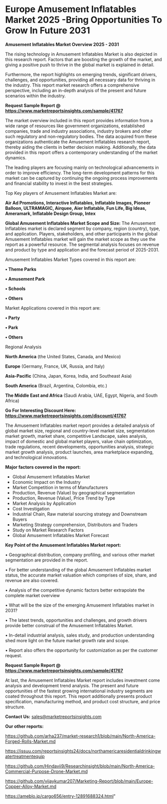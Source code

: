 # Europe Amusement Inflatables Market 2025 -Bring Opportunities To Grow In Future 2031

<Strong> Amusement Inflatables Market Overview 2025 - 2031</strong>

The rising technology in Amusement Inflatables Market is also depicted in this research report. Factors that are boosting the growth of the market, and giving a positive push to thrive in the global market is explained in detail.

Furthermore, the report highlights on emerging trends, significant drivers, challenges, and opportunities, providing all necessary data for thriving in the industry. This report market research offers a comprehensive perspective, including an in-depth analysis of the present and future scenarios within the industry.

<strong>Request Sample Report @ <a href=https://www.marketreportsinsights.com/sample/41767>https://www.marketreportsinsights.com/sample/41767</a></strong>

The market overview included in this report provides information from a wide range of resources like government organizations, established companies, trade and industry associations, industry brokers and other such regulatory and non-regulatory bodies. The data acquired from these organizations authenticate the Amusement Inflatables research report, thereby aiding the clients in better decision making. Additionally, the data provided in this report offers a contemporary understanding of the market dynamics.

The leading players are focusing mainly on technological advancements in order to improve efficiency. The long-term development patterns for this market can be captured by continuing the ongoing process improvements and financial stability to invest in the best strategies.

Top Key players of Amusement Inflatables Market are:

<strong>Air Ad Promotions, Interactive Inflatables, Inflatable Images, Pioneer Balloon, ULTRAMAGIC, Airquee, Aier Inflatable, Fun Life, Big Ideas, Ameramark, Inflatable Design Group, Intex</strong>

<strong><b>Global Amusement Inflatables Market Scope and Size:</b></strong>
The Amusement Inflatables market is declared segment by company, region (country), type, and application. Players, stakeholders, and other participants in the global Amusement Inflatables market will gain the market scope as they use the report as a powerful resource. The segmental analysis focuses on revenue and product by type and application and the forecast period of 2025-2031.

Amusement Inflatables Market Types covered in this report are:

<strong>•  Theme Parks

•  Amusement Park

•  Schools

•  Others</strong>

Market Applications covered in this report are:

<strong>•  Party

•  Park

•  Others</strong> 

Regional Analysis

<strong>North America</strong> (the United States, Canada, and Mexico)

<strong>Europe</strong> (Germany, France, UK, Russia, and Italy)

<strong>Asia-Pacific</strong> (China, Japan, Korea, India, and Southeast Asia)

<strong>South America</strong> (Brazil, Argentina, Colombia, etc.)

<strong>The Middle East and Africa</strong> (Saudi Arabia, UAE, Egypt, Nigeria, and South Africa)

<strong>Go For Interesting Discount Here: <a href=https://www.marketreportsinsights.com/discount/41767>https://www.marketreportsinsights.com/discount/41767</a></strong>

The Amusement Inflatables market report provides a detailed analysis of global market size, regional and country-level market size, segmentation market growth, market share, competitive Landscape, sales analysis, impact of domestic and global market players, value chain optimization, trade regulations, recent developments, opportunities analysis, strategic market growth analysis, product launches, area marketplace expanding, and technological innovations.

<strong><b>Major factors covered in the report:</b></strong>
<ul>
  <li>Global Amusement Inflatables Market </li>
  <li>Economic Impact on the Industry</li>
  <li>Market Competition in terms of Manufacturers</li>
  <li>Production, Revenue (Value) by geographical segmentation</li>
  <li>Production, Revenue (Value), Price Trend by Type</li>
  <li>Market Analysis by Application</li>
  <li>Cost Investigation</li>
  <li>Industrial Chain, Raw material sourcing strategy and Downstream Buyers</li>
  <li>Marketing Strategy comprehension, Distributors and Traders</li>
  <li>Study on Market Research Factors</li>
  <li>Global Amusement Inflatables Market Forecast</li>
</ul>

<strong><b>Key Point of the Amusement Inflatables Market report:</b></strong>

• Geographical distribution, company profiling, and various other market segmentation are provided in the report.

• For better understanding of the global Amusement Inflatables market status, the accurate market valuation which comprises of size, share, and revenue are also covered.

• Analysis of the competitive dynamic factors better extrapolate the complete market overview

• What will be the size of the emerging Amusement Inflatables market in 2031?

• The latest trends, opportunities and challenges, and growth drivers provide better construal of the Amusement Inflatables Market.

• In-detail industrial analysis, sales study, and production understanding shed more light on the future market growth rate and scope.

• Report also offers the opportunity for customization as per the customer request.

<strong>Request Sample Report @ <a href=https://www.marketreportsinsights.com/sample/41767>https://www.marketreportsinsights.com/sample/41767</a></strong>

At last, the Amusement Inflatables Market report includes investment come analysis and development trend analysis. The present and future opportunities of the fastest growing international industry segments are coated throughout this report. This report additionally presents product specification, manufacturing method, and product cost structure, and price structure.

<strong>Contact Us:</strong>
sales@marketreportsinsights.com

<strong>Our other reports:</strong>

<a href=https://github.com/arha237/market-research1/blob/main/North-America-Forged-Rolls-Market.md>https://github.com/arha237/market-research1/blob/main/North-America-Forged-Rolls-Market.md</a>

<a href=https://issuu.com/reportsinsights24/docs/northamericaresidentialdrinkingwatertreatmentequip>https://issuu.com/reportsinsights24/docs/northamericaresidentialdrinkingwatertreatmentequip</a>

<a href=https://github.com/Hindavii9/Researchinsight/blob/main/North-America-Commercial-Purpose-Drone-Market.md>https://github.com/Hindavii9/Researchinsight/blob/main/North-America-Commercial-Purpose-Drone-Market.md</a>

<a href=https://github.com/vijaykumar207/Marketing-Report/blob/main/Europe-Copper-Alloy-Market.md>https://github.com/vijaykumar207/Marketing-Report/blob/main/Europe-Copper-Alloy-Market.md</a>

<a href=https://ameblo.jp/cargo656/entry-12891688324.html>https://ameblo.jp/cargo656/entry-12891688324.html</a>"
